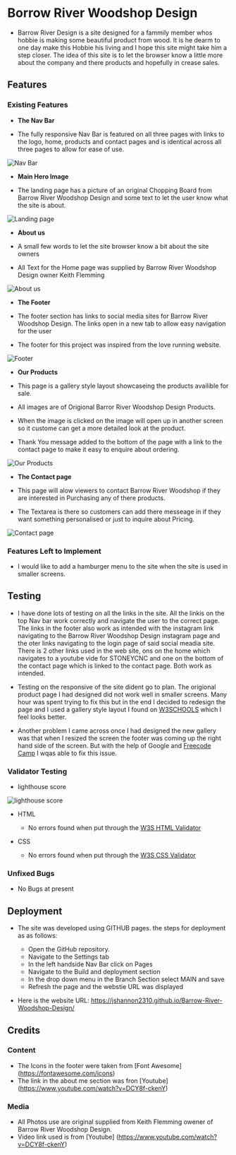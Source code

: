 # Borrow River Woodshop Design

- Barrow River Design is a site designed for a fammily member whos hobbie is making some beautiful product from wood. It is he dearm to one day make this Hobbie his living and I hope this site might take him a step closer. The idea of this site is to let the browser know a little more about the company and there products and hopefully in crease sales. 

## Features

### Existing Features

- __The Nav Bar__

- The fully responsive Nav Bar is featured on all three pages with links to the logo, home, products and contact pages and is identical across all three pages to allow for ease of use.

![Nav Bar](assets/images/nav-bar.jpg)


- __Main Hero Image__

- The landing page has a picture of an original Chopping Board from Barrow River Woodshop Design and some text to let the user know what the site is about.

![Landing page ](assets/images/landing-page.jpg)

- __About us__

- A small few words to let the site browser know a bit about the site owners

- All Text for the Home page was supplied by Barrow River Woodshop Design owner Keith Flemming

![About us](assets/images/about-us.jpg)

- __The Footer__

- The footer section has links to  social media sites for Barrow River Woodshop Design. The links open in a new tab to allow easy navigation for the user
- The footer for this project was inspired from the love running website.


![Footer](assets/images/footer.jpg)

- __Our Products__

- This page is a gallery style layout showcaseing the products availible for sale.
- All images are of Origional Barror River Woodshop Design Products.
- When the image is clicked on the image will open up in another screen so it custome can get a more detailed look at the product. 
- Thank You message added to the bottom of the page with a link to the contact page to make it easy to enquire about ordering.

![Our Products](assets/images/products.jpg)

- __The Contact page__

- This page will alow viewers to contact Barrow River Woodshop if they are interested in Purchasing any of there products.
- The Textarea is there so customers can add there messeage in if they want something personalised or just to inquire about Pricing.

![Contact page](assets/images/contact-page.jpg)

### Features Left to Implement

- I would like to add a hamburger menu to the site when the site is used in smaller screens.

## Testing

- I have done lots of testing on all the links in the site. All the linkis on the top Nav bar work correctly and navigate the user to the correct page. The links in the footer also work as intended with the instagram link navigating to the Barrow River Woodshop Design instagram page and the oter links navigating to the login page of said social meadia site. There is 2 other links used in the web site, ons on the home which navigates to a youtube vide for STONEYCNC and one on the bottom of the contact page which is linked to the contact page. Both work as intended. 

- Testing on the responsive of the site dident go to plan. The origional product page I had designed did not work well in smaller screens. Many hour was spent trying to fix this but in the end I decided to redesign the page and I used a gallery style layout I found on [W3SCHOOLS](https://www.w3schools.com/css/css_image_gallery.asp) which I feel looks better.

- Another problem I came across once I had designed the new gallery was that when I resized the screen the footer was coming up the right hand side of the screen. But with the help of Google and [Freecode Camp](https://www.freecodecamp.org/news/how-to-keep-your-footer-where-it-belongs-59c6aa05c59c/) I wqas able to fix this issue.

### Validator Testing

- lighthouse score

![lighthouse score](assets/images/lighthouse.jpg)

- HTML
    - No errors found when put through the [W3S HTML Validator](https://validator.w3.org/nu/?doc=https%3A%2F%2Fjshannon2310.github.io%2FBarrow-River-Woodshop-Design%2F)

- CSS
    - No errors found when put through the [W3S CSS Validator](https://jigsaw.w3.org/css-validator/validator?uri=https%3A%2F%2Fjshannon2310.github.io%2FBarrow-River-Woodshop-Design%2F&profile=css3svg&usermedium=all&warning=1&vextwarning=&lang=en)




### Unfixed Bugs

- No Bugs at present

## Deployment
- The site was developed using GITHUB pages. the steps for deployment as as follows:
    - Open the GitHub repository. 
    - Navigate to the Settings tab
    - In the left handside Nav Bar click on Pages
    - Navigate to the Build and deployment section
    - In the drop down menu in the Branch Section select MAIN and save
    - Refresh the page and the webstie URL was displayed

- Here is the website URL: https://jshannon2310.github.io/Barrow-River-Woodshop-Design/

## Credits

### Content 

- The Icons in the footer were taken from [Font Awesome] (https://fontawesome.com/icons)
- The link in the about me section was fron [Youtube] (https://www.youtube.com/watch?v=DCY8f-ckenY)

### Media
- All Photos use are original supplied from Keith Flemming owener of Barrow River Woodshop Design.
- Video link used is from [Youtube] (https://www.youtube.com/watch?v=DCY8f-ckenY)
